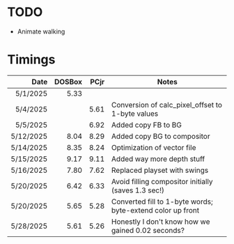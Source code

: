 # TODO

- Animate walking

# Timings

|      Date | DOSBox | PCjr | Notes                                                      |
| --------: | -----: | ---: | ---------------------------------------------------------- |
|  5/1/2025 |   5.33 |      |                                                            |
|  5/4/2025 |        | 5.61 | Conversion of calc_pixel_offset to 1-byte values           |
|  5/5/2025 |        | 6.92 | Added copy FB to BG                                        |
| 5/12/2025 |   8.04 | 8.29 | Added copy BG to compositor                                |
| 5/14/2025 |   8.35 | 8.24 | Optimization of vector file                                |
| 5/15/2025 |   9.17 | 9.11 | Added way more depth stuff                                 |
| 5/16/2025 |   7.80 | 7.62 | Replaced playset with swings                               |
| 5/20/2025 |   6.42 | 6.33 | Avoid filling compositor initially (saves 1.3 sec!)        |
| 5/20/2025 |   5.65 | 5.28 | Converted fill to 1-byte words; byte-extend color up front |
| 5/28/2025 |   5.61 | 5.26 | Honestly I don't know how we gained 0.02 seconds?          |
